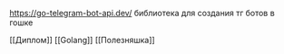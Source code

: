 https://go-telegram-bot-api.dev/
библиотека для создания тг ботов  в гошке

[[Диплом]] [[Golang]] [[Полезняшка]]

